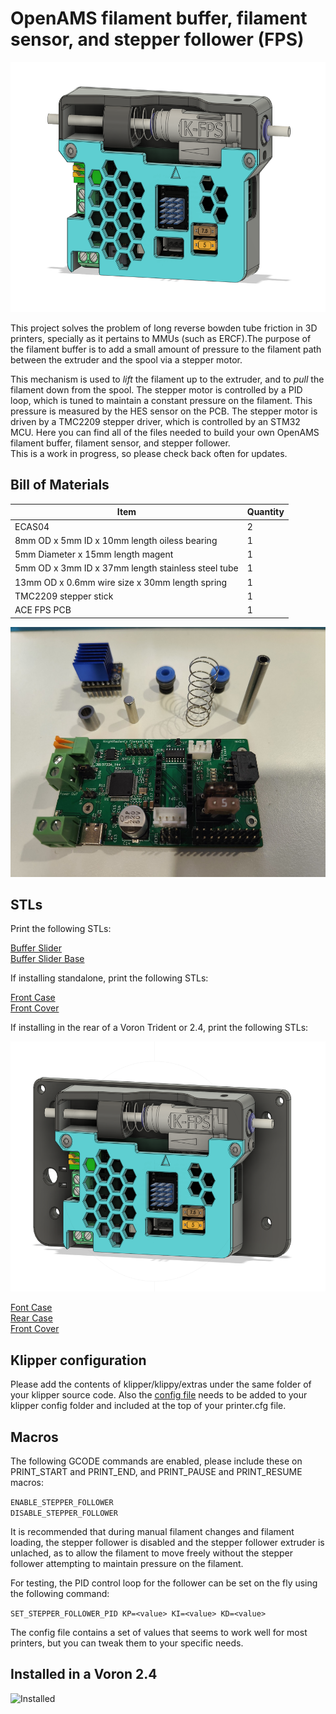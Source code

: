 # OpenAMS filament buffer, filament sensor, and stepper follower (FPS)


<img src="images/standalone.png" height="400" alt="The FPS">

This project solves the problem of long reverse bowden tube friction in 3D printers, specially as it pertains to MMUs (such as ERCF).The purpose of the filament buffer is to add a small amount of pressure to the filament path between the extruder and the spool via a stepper motor.

This mechanism is used to *lift* the filament up to the extruder, and to *pull* the filament down from the spool. The stepper motor is controlled by a PID loop, which is tuned to maintain a constant pressure on the filament.  This pressure is measured by the HES sensor on the PCB.  The stepper motor is driven by a TMC2209 stepper driver, which is controlled by an STM32 MCU.
Here you can find all of the files needed to build your own OpenAMS filament buffer, filament sensor, and stepper follower.  
This is a work in progress, so please check back often for updates.

## Bill of Materials

| Item | Quantity |
| ---- | -------- | 
| ECAS04 | 2 |
| 8mm OD x 5mm ID x 10mm length oiless bearing | 1 |
| 5mm Diameter x 15mm length magent | 1 |
| 5mm OD x 3mm ID x 37mm length stainless steel tube | 1 |
| 13mm OD x 0.6mm wire size x 30mm length spring | 1 |
| TMC2209 stepper stick | 1 |
| ACE FPS PCB | 1 |


<img src="images/IMG20240107125601.jpg" height="400" alt="The Hardware">

## STLs

Print the following STLs:

[Buffer Slider](STLs/rev1.0/buffer-slider.stl)\
[Buffer Slider Base](STLs/rev1.0/buffer-slider-base.stl)

If installing standalone, print the following STLs:

[Front Case](STLs/rev1.0/standalone-front.stl)\
[Front Cover](STLs/rev1.0/case-cover.stl)

If installing in the rear of a Voron Trident or 2.4, print the following STLs:

<img src="images/voron-case.png" height="400" alt="Voron">

[Font Case](STLs/rev1.0/voron-case-front.stl)\
[Rear Case](STLs/rev1.0/voron-case-rear.stl)\
[Front Cover](STLs/rev1.0/case-cover.stl)

## Klipper configuration
Please add the contents of klipper/klippy/extras under the same folder of your klipper source code.
Also the [config file](stepper_follower.cfg) needs to be added to your klipper config folder and included at the top of your printer.cfg file.

## Macros

The following GCODE commands are enabled, please include these on PRINT_START and PRINT_END, and PRINT_PAUSE and PRINT_RESUME macros:

```ENABLE_STEPPER_FOLLOWER```\
```DISABLE_STEPPER_FOLLOWER```

It is recommended that during manual filament changes and filament loading, the stepper follower is disabled and the stepper follower extruder is unlached, as to allow the filament to move freely without the stepper follower attempting to maintain pressure on the filament.

For testing, the PID control loop for the follower can be set on the fly using the following command:
    
```SET_STEPPER_FOLLOWER_PID KP=<value> KI=<value> KD=<value>```

The config file contains a set of values that seems to work well for most printers, but you can tweak them to your specific needs.

## Installed in a Voron 2.4

<img src="images/installed.png" height="400" alt="Installed">